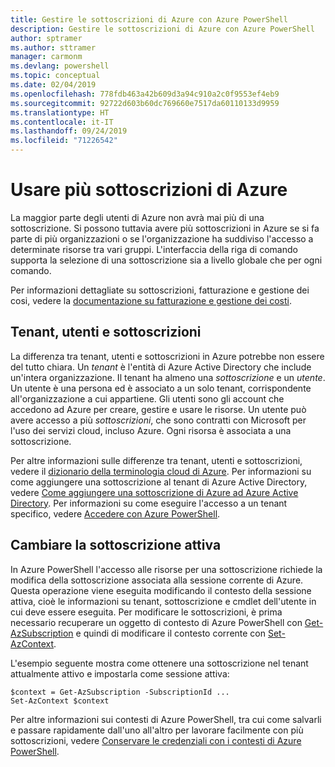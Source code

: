 ```yaml
---
title: Gestire le sottoscrizioni di Azure con Azure PowerShell
description: Gestire le sottoscrizioni di Azure con Azure PowerShell
author: sptramer
ms.author: sttramer
manager: carmonm
ms.devlang: powershell
ms.topic: conceptual
ms.date: 02/04/2019
ms.openlocfilehash: 778fdb463a42b609d3a94c910a2c0f9553ef4eb9
ms.sourcegitcommit: 92722d603b60dc769660e7517da60110133d9959
ms.translationtype: HT
ms.contentlocale: it-IT
ms.lasthandoff: 09/24/2019
ms.locfileid: "71226542"
---
```

# <a name="use-multiple-azure-subscriptions"></a>Usare più sottoscrizioni di Azure

La maggior parte degli utenti di Azure non avrà mai più di una sottoscrizione. Si possono tuttavia avere più sottoscrizioni in Azure se si fa parte di più organizzazioni o se l'organizzazione ha suddiviso l'accesso a determinate risorse tra vari gruppi. L'interfaccia della riga di comando supporta la selezione di una sottoscrizione sia a livello globale che per ogni comando.

Per informazioni dettagliate su sottoscrizioni, fatturazione e gestione dei cosi, vedere la [documentazione su fatturazione e gestione dei costi](/azure/billing/).

## <a name="tenants-users-and-subscriptions"></a>Tenant, utenti e sottoscrizioni

La differenza tra tenant, utenti e sottoscrizioni in Azure potrebbe non essere del tutto chiara. Un _tenant_ è l'entità di Azure Active Directory che include un'intera organizzazione. Il tenant ha almeno una _sottoscrizione_ e un _utente_. Un utente è una persona ed è associato a un solo tenant, corrispondente all'organizzazione a cui appartiene. Gli utenti sono gli account che accedono ad Azure per creare, gestire e usare le risorse.
Un utente può avere accesso a più _sottoscrizioni_, che sono contratti con Microsoft per l'uso dei servizi cloud, incluso Azure. Ogni risorsa è associata a una sottoscrizione.

Per altre informazioni sulle differenze tra tenant, utenti e sottoscrizioni, vedere il [dizionario della terminologia cloud di Azure](/azure/azure-glossary-cloud-terminology).  Per informazioni su come aggiungere una sottoscrizione al tenant di Azure Active Directory, vedere [Come aggiungere una sottoscrizione di Azure ad Azure Active Directory](/azure/active-directory/active-directory-how-subscriptions-associated-directory).
Per informazioni su come eseguire l'accesso a un tenant specifico, vedere [Accedere con Azure PowerShell](/powershell/azure/authenticate-azureps).

## <a name="change-the-active-subscription"></a>Cambiare la sottoscrizione attiva

In Azure PowerShell l'accesso alle risorse per una sottoscrizione richiede la modifica della sottoscrizione associata alla sessione corrente di Azure.
Questa operazione viene eseguita modificando il contesto della sessione attiva, cioè le informazioni su tenant, sottoscrizione e cmdlet dell'utente in cui deve essere eseguita.
Per modificare le sottoscrizioni, è prima necessario recuperare un oggetto di contesto di Azure PowerShell con [Get-AzSubscription](/powershell/module/az.accounts/get-azsubscription) e quindi di modificare il contesto corrente con [Set-AzContext](/powershell/module/az.accounts/set-azcontext).

L'esempio seguente mostra come ottenere una sottoscrizione nel tenant attualmente attivo e impostarla come sessione attiva:

```powershell-interactive
$context = Get-AzSubscription -SubscriptionId ...
Set-AzContext $context
```

Per altre informazioni sui contesti di Azure PowerShell, tra cui come salvarli e passare rapidamente dall'uno all'altro per lavorare facilmente con più sottoscrizioni, vedere [Conservare le credenziali con i contesti di Azure PowerShell](context-persistence.md).
